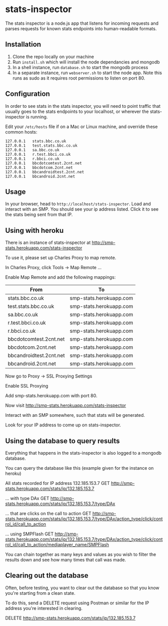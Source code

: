 # stats-inspector

The stats inspector is a node.js app that listens for incoming requests and parses requests for known stats endpoints into human-readable formats.

## Installation

1. Clone the repo locally on your machine
2. Run `install.sh` which will install the node dependancies and mongodb
3. In a shell instance, run `database.sh` to start the mongodb process
4. In a separate instance, run `webserver.sh` to start the node app. Note this runs as sudo as it requires root permissions to listen on port 80.

## Configuration

In order to see stats in the stats inspector, you will need to point traffic that usually goes to the stats endpoints to your localhost, or wherever the stats-inspector is running.

Edit your `/etc/hosts` file if on a Mac or Linux machine, and override these common hosts:

```
127.0.0.1   stats.bbc.co.uk
127.0.0.1   test.stats.bbc.co.uk
127.0.0.1   sa.bbc.co.uk
127.0.0.1   r.test.bbci.co.uk
127.0.0.1   r.bbci.co.uk
127.0.0.1   bbcdotcomtest.2cnt.net
127.0.0.1   bbcdotcom.2cnt.net
127.0.0.1   bbcandroidtest.2cnt.net
127.0.0.1   bbcandroid.2cnt.net
```

## Usage

In your browser, head to `http://localhost/stats-inspector`. Load and interact with an SMP. You should see your ip address listed. Click it to see the stats being sent from that IP.

## Using with heroku

There is an instance of stats-inspector at http://smp-stats.herokuapp.com/stats-inspector

To use it, please set up Charles Proxy to map remote.

In Charles Proxy, click Tools -> Map Remote ...

Enable Map Remote and add the following mappings:

| From | To |
|---|---|
| stats.bbc.co.uk | smp-stats.herokuapp.com |
| test.stats.bbc.co.uk | smp-stats.herokuapp.com |
| sa.bbc.co.uk | smp-stats.herokuapp.com |
| r.test.bbci.co.uk | smp-stats.herokuapp.com |
| r.bbci.co.uk | smp-stats.herokuapp.com |
| bbcdotcomtest.2cnt.net | smp-stats.herokuapp.com |
| bbcdotcom.2cnt.net | smp-stats.herokuapp.com |
| bbcandroidtest.2cnt.net | smp-stats.herokuapp.com |
| bbcandroid.2cnt.net | smp-stats.herokuapp.com |

Now go to Proxy -> SSL Proxying Settings

Enable SSL Proxying

Add smp-stats.herokuapp.com with port 80.

Now visit http://smp-stats.herokuapp.com/stats-inspector

Interact with an SMP somewhere, such that stats will be generated.

Look for your IP address to come up on stats-inspector.

## Using the database to query results

Everything that happens in the stats-inspector is also logged to a mongodb database.

You can query the database like this (example given for the instance on heroku)

All stats recorded for IP address 132.185.153.7
GET http://smp-stats.herokuapp.com/stats/ip/132.185.153.7

... with type DAx
GET http://smp-stats.herokuapp.com/stats/ip/132.185.153.7/type/DAx

... that are clicks on the call to action
GET http://smp-stats.herokuapp.com/stats/ip/132.185.153.7/type/DAx/action_type/click/control_id/call_to_action

... using SMPFlash
GET http://smp-stats.herokuapp.com/stats/ip/132.185.153.7/type/DAx/action_type/click/control_id/call_to_action/mediaplayer_name/SMPFlash

You can chain together as many keys and values as you wish to filter the results down and see how many times that call was made.

## Clearing out the database

Often, before testing, you want to clear out the database so that you know you're starting from a clean state.

To do this, send a DELETE request using Postman or similar for the IP address you're interested in clearing.

DELETE http://smp-stats.herokuapp.com/stats/ip/132.185.153.7